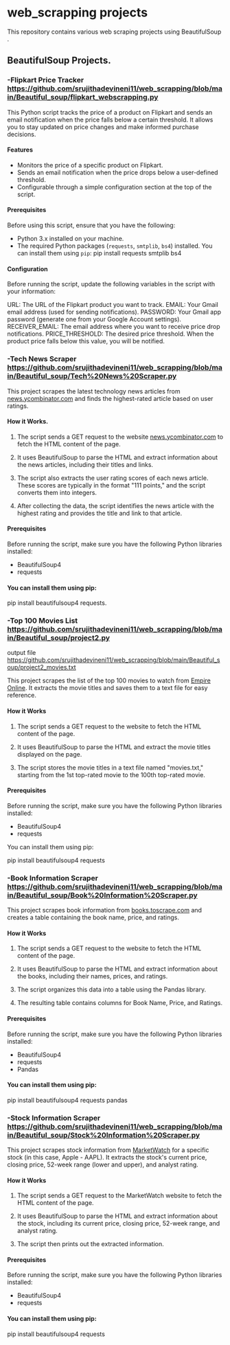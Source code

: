 # web_scrapping projects
This repository contains various web scraping projects using BeautifulSoup .

## BeautifulSoup Projects.

### -Flipkart Price Tracker https://github.com/srujithadevineni11/web_scrapping/blob/main/Beautiful_soup/flipkart_webscrapping.py 

This Python script tracks the price of a product on Flipkart and sends an email notification when the price falls below a certain threshold. It allows you to stay updated on price changes and make informed purchase decisions.

#### Features

- Monitors the price of a specific product on Flipkart.
- Sends an email notification when the price drops below a user-defined threshold.
- Configurable through a simple configuration section at the top of the script.

#### Prerequisites

Before using this script, ensure that you have the following:

- Python 3.x installed on your machine.
- The required Python packages (`requests`, `smtplib`, `bs4`) installed. You can install them using `pip`:
  pip install requests smtplib bs4

#### Configuration

Before running the script, update the following variables in the script with your information:

URL: The URL of the Flipkart product you want to track.
EMAIL: Your Gmail email address (used for sending notifications).
PASSWORD: Your Gmail app password (generate one from your Google Account settings).
RECEIVER_EMAIL: The email address where you want to receive price drop notifications.
PRICE_THRESHOLD: The desired price threshold. When the product price falls below this value, you will be notified.


### -Tech News Scraper https://github.com/srujithadevineni11/web_scrapping/blob/main/Beautiful_soup/Tech%20News%20Scraper.py 

This project scrapes the latest technology news articles from [news.ycombinator.com](https://news.ycombinator.com/) and finds the highest-rated article based on user ratings.

#### How it Works.

1. The script sends a GET request to the website [news.ycombinator.com](https://news.ycombinator.com/) to fetch the HTML content of the page.

2. It uses BeautifulSoup to parse the HTML and extract information about the news articles, including their titles and links.

3. The script also extracts the user rating scores of each news article. These scores are typically in the format "111 points," and the script converts them into integers.

4. After collecting the data, the script identifies the news article with the highest rating and provides the title and link to that article.

#### Prerequisites

Before running the script, make sure you have the following Python libraries installed:

- BeautifulSoup4
- requests

#### You can install them using pip:

pip install beautifulsoup4 requests.


### -Top 100 Movies List https://github.com/srujithadevineni11/web_scrapping/blob/main/Beautiful_soup/project2.py 
output file https://github.com/srujithadevineni11/web_scrapping/blob/main/Beautiful_soup/project2_movies.txt 

This project scrapes the list of the top 100 movies to watch from [Empire Online](https://web.archive.org/web/20200518073855/https://www.empireonline.com/movies/features/best-movies-2/). It extracts the movie titles and saves them to a text file for easy reference.

#### How it Works

1. The script sends a GET request to the website to fetch the HTML content of the page.

2. It uses BeautifulSoup to parse the HTML and extract the movie titles displayed on the page.

3. The script stores the movie titles in a text file named "movies.txt," starting from the 1st top-rated movie to the 100th top-rated movie.

#### Prerequisites

Before running the script, make sure you have the following Python libraries installed:

- BeautifulSoup4
- requests

You can install them using pip:

pip install beautifulsoup4 requests

### -Book Information Scraper https://github.com/srujithadevineni11/web_scrapping/blob/main/Beautiful_soup/Book%20Information%20Scraper.py 
This project scrapes book information from [books.toscrape.com](https://books.toscrape.com) and creates a table containing the book name, price, and ratings.

#### How it Works

1. The script sends a GET request to the website to fetch the HTML content of the page.

2. It uses BeautifulSoup to parse the HTML and extract information about the books, including their names, prices, and ratings.

3. The script organizes this data into a table using the Pandas library.

4. The resulting table contains columns for Book Name, Price, and Ratings.

#### Prerequisites

Before running the script, make sure you have the following Python libraries installed:

- BeautifulSoup4
- requests
- Pandas

#### You can install them using pip:

pip install beautifulsoup4 requests pandas

### -Stock Information Scraper https://github.com/srujithadevineni11/web_scrapping/blob/main/Beautiful_soup/Stock%20Information%20Scraper.py

This project scrapes stock information from [MarketWatch](https://www.marketwatch.com/investing/stock/aapl?mod=search_symbol) for a specific stock (in this case, Apple - AAPL). It extracts the stock's current price, closing price, 52-week range (lower and upper), and analyst rating.

#### How it Works

1. The script sends a GET request to the MarketWatch website to fetch the HTML content of the page.

2. It uses BeautifulSoup to parse the HTML and extract information about the stock, including its current price, closing price, 52-week range, and analyst rating.

3. The script then prints out the extracted information.

#### Prerequisites

Before running the script, make sure you have the following Python libraries installed:

- BeautifulSoup4
- requests

#### You can install them using pip:

pip install beautifulsoup4 requests
